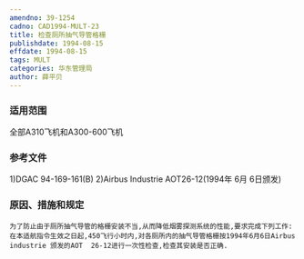 ```yaml
---
amendno: 39-1254
cadno: CAD1994-MULT-23
title: 检查厕所抽气导管格栅
publishdate: 1994-08-15
effdate: 1994-08-15
tags: MULT
categories: 华东管理局
author: 薛平贝
---
```


### 适用范围 
全部A310飞机和A300-600飞机

### 参考文件
1)DGAC 94-169-161(B) 
2)Airbus Industrie AOT26-12(1994年 6月 6日颁发) 

### 原因、措施和规定 
    为了防止由于厕所抽气导管的格栅安装不当,从而降低烟雾探测系统的性能,要求完成下列工作: 
    在本适航指令生效之日起,450飞行小时内,对各厕所内的抽气导管格栅按1994年6月6日Airbus industrie 颁发的AOT  26-12进行一次性检查,检查其安装是否正确.
